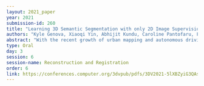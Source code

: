 ```yaml
---
layout: 2021_paper
year: 2021
submission-id: 260
title: "Learning 3D Semantic Segmentation with only 2D Image Supervision"
authors: "Kyle Genova, Xiaoqi Yin, Abhijit Kundu, Caroline Pantofaru, Forrester Cole, Avneesh Sud, Brian E Brewington, Brian Shucker and Thomas Funkhouser"
abstract: "With the recent growth of urban mapping and autonomous driving efforts, there has been an explosion of raw 3D data collected from terrestrial platforms with lidar scanners and color cameras. However, due to high labeling costs, ground-truth 3D semantic segmentation annotations are limited in both quantity and geographic diversity, while also being difficult to transfer across sensors. In contrast, large image collections with ground-truth semantic segmentations are readily available for diverse sets of scenes. In this paper, we investigate how to use only those labeled 2D image collections to supervise training 3D semantic segmentation models. Our approach is to train a 3D model from pseudo-labels derived from 2D semantic image segmentations using multiview fusion. We address several novel issues with this approach, including how to select trusted pseudo-labels, how to sample 3D scenes with rare object categories, and how to decouple input features from 2D images from pseudo-labels during training. The proposed network architecture, 2D3DNet, achieves significantly better performance (+6.2-11.4 mIoU) than baselines during experiments on a new urban dataset with lidar and images captured in 20 cities across 5 continents."
type: Oral
day: 3
session: 6
session-name: Reconstruction and Registration
order: 6
link: https://conferences.computer.org/3dvpub/pdfs/3DV2021-5lXBZyiG3QAsRBKXHIjqU8/268800a361/268800a361.pdf
---
```

